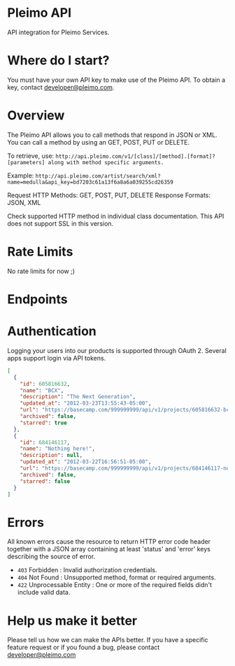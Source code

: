 Pleimo API
==========

API integration for Pleimo Services.

Where do I start?
=================

You must have your own API key to make use of the Pleimo API. To obtain a key, contact developer@pleimo.com.

Overview
========

The Pleimo API allows you to call methods that respond in JSON or XML. You can call a method by using an GET, POST, PUT or DELETE.

To retrieve, use:
`http://api.pleimo.com/v1/[class]/[method].[format]?[parameters] along with method specific arguments.`

Example:
`http://api.pleimo.com/artist/search/xml?name=medulla&api_key=bd7203c61a13f6a8a6a039255cd26359`

Request HTTP Methods: GET, POST, PUT, DELETE
Response Formats: JSON, XML

Check supported HTTP method in individual class documentation.
This API does not support SSL in this version.

Rate Limits
===========

No rate limits for now ;)


Endpoints
=========


Authentication
==============

Logging your users into our products is supported through OAuth 2. Several apps support login via API tokens.

```json
[
  {
    "id": 605816632,
    "name": "BCX",
    "description": "The Next Generation",
    "updated_at": "2012-03-23T13:55:43-05:00",
    "url": "https://basecamp.com/999999999/api/v1/projects/605816632-bcx.json",
    "archived": false,
    "starred": true
  },
  {
    "id": 684146117,
    "name": "Nothing here!",
    "description": null,
    "updated_at": "2012-03-22T16:56:51-05:00",
    "url": "https://basecamp.com/999999999/api/v1/projects/684146117-nothing-here.json",
    "archived": false,
    "starred": false
  }
]
```

Errors
======

All known errors cause the resource to return HTTP error code header together with a JSON array containing at least 'status' and 'error' keys describing the source of error.

* `403` Forbidden : Invalid authorization credentials.
* `404` Not Found : Unsupported method, format or required arguments.
* `422` Unprocessable Entity : One or more of the required fields didn't include valid data.

Help us make it better
======================

Please tell us how we can make the APIs better. If you have a specific feature request or if you found a bug, please contact developer@pleimo.com
